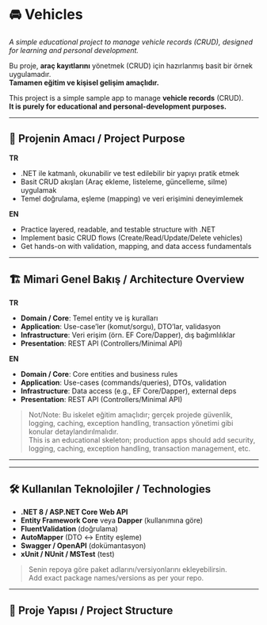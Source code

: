 # 🚘 Vehicles
_A simple educational project to manage vehicle records (CRUD), designed for learning and personal development._

Bu proje, **araç kayıtlarını** yönetmek (CRUD) için hazırlanmış basit bir örnek uygulamadır.  
**Tamamen eğitim ve kişisel gelişim amaçlıdır.**

This project is a simple sample app to manage **vehicle records** (CRUD).  
**It is purely for educational and personal-development purposes.**

---

## 🎯 Projenin Amacı / Project Purpose

**TR**
- .NET ile katmanlı, okunabilir ve test edilebilir bir yapıyı pratik etmek  
- Basit CRUD akışları (Araç ekleme, listeleme, güncelleme, silme) uygulamak  
- Temel doğrulama, eşleme (mapping) ve veri erişimini deneyimlemek  

**EN**
- Practice layered, readable, and testable structure with .NET  
- Implement basic CRUD flows (Create/Read/Update/Delete vehicles)  
- Get hands-on with validation, mapping, and data access fundamentals  

---

## 🏗 Mimari Genel Bakış / Architecture Overview

**TR**
- **Domain / Core**: Temel entity ve iş kuralları  
- **Application**: Use-case’ler (komut/sorgu), DTO’lar, validasyon  
- **Infrastructure**: Veri erişim (örn. EF Core/Dapper), dış bağımlılıklar  
- **Presentation**: REST API (Controllers/Minimal API)

**EN**
- **Domain / Core**: Core entities and business rules  
- **Application**: Use-cases (commands/queries), DTOs, validation  
- **Infrastructure**: Data access (e.g., EF Core/Dapper), external deps  
- **Presentation**: REST API (Controllers/Minimal API)

> Not/Note: Bu iskelet eğitim amaçlıdır; gerçek projede güvenlik, logging, caching, exception handling, transaction yönetimi gibi konular detaylandırılmalıdır.  
> This is an educational skeleton; production apps should add security, logging, caching, exception handling, transaction management, etc.

---

---

## 🛠 Kullanılan Teknolojiler / Technologies

- **.NET 8 / ASP.NET Core Web API**  
- **Entity Framework Core** veya **Dapper** (kullanımına göre)  
- **FluentValidation** (doğrulama)  
- **AutoMapper** (DTO ↔ Entity eşleme)  
- **Swagger / OpenAPI** (dokümantasyon)  
- **xUnit / NUnit / MSTest** (test)

> Senin repoya göre paket adlarını/versiyonlarını ekleyebilirsin.  
> Add exact package names/versions as per your repo.

---



## 📂 Proje Yapısı / Project Structure

